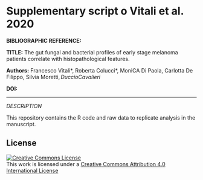 # Supplementary script o Vitali et al. 2020 

**BIBLIOGRAPHIC REFERENCE:**

**TITLE:**  The gut fungal and bacterial profiles of early stage melanoma patients correlate with histopathological features.

**Authors:**  Francesco Vitali*, Roberta Colucci*, MoniCA Di Paola, Carlotta De Filippo, Silvia Moretti$, Duccio Cavalieri$

**DOI:** 

*****

*DESCRIPTION*


This repository contains the R code and raw data to replicate analysis in the manuscript.



## License
<a rel="license" href="http://creativecommons.org/licenses/by/4.0/"><img alt="Creative Commons License" style="border-width:0" src="https://i.creativecommons.org/l/by/4.0/88x31.png" /></a><br />This work is licensed under a <a rel="license" href="http://creativecommons.org/licenses/by/4.0/">Creative Commons Attribution 4.0 International License</a>
